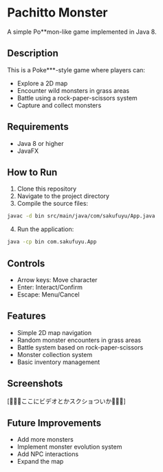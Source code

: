 
# Pachitto Monster

A simple Po**mon-like game implemented in Java 8.

## Description
This is a Poke***-style game where players can:
- Explore a 2D map
- Encounter wild monsters in grass areas
- Battle using a rock-paper-scissors system
- Capture and collect monsters

## Requirements
- Java 8 or higher
- JavaFX

## How to Run
1. Clone this repository
2. Navigate to the project directory
3. Compile the source files:
```bash
javac -d bin src/main/java/com/sakufuyu/App.java
```
4. Run the application:
```bash
java -cp bin com.sakufuyu.App
```

## Controls
- Arrow keys: Move character
- Enter: Interact/Confirm
- Escape: Menu/Cancel

## Features
- Simple 2D map navigation
- Random monster encounters in grass areas
- Battle system based on rock-paper-scissors
- Monster collection system
- Basic inventory management

## Screenshots
[🚨🚨🚨ここにビデオとかスクショついか🚨🚨🚨]

## Future Improvements
- Add more monsters
- Implement monster evolution system
- Add NPC interactions
- Expand the map

